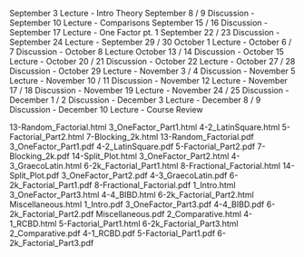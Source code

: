 
September 3 Lecture - Intro Theory
September 8 / 9 Discussion -
September 10 Lecture - Comparisons
September 15 / 16 Discussion -
September 17 Lecture - One Factor pt. 1
September 22 / 23 Discussion -
September 24 Lecture -
September 29 / 30
October 1 Lecture -
October 6 / 7 Discussion -
October 8 Lecture
October 13 / 14 Discussion -
October 15 Lecture -
October 20 / 21 Discussion -
October 22 Lecture -
October 27 / 28 Discussion -
October 29 Lecture -
November 3 / 4 Discussion -
November 5 Lecture -
November 10 / 11 Discussion -
November 12 Lecture -
November 17 / 18 Discussion -
November 19 Lecture -
November 24 / 25 Discussion -
December 1 / 2 Discussion -
December 3 Lecture -
December 8 / 9 Discussion -
December 10 Lecture - Course Review





13-Random_Factorial.html	3_OneFactor_Part1.html		4-2_LatinSquare.html		5-Factorial_Part2.html		7-Blocking_2k.html
13-Random_Factorial.pdf		3_OneFactor_Part1.pdf		4-2_LatinSquare.pdf		5-Factorial_Part2.pdf		7-Blocking_2k.pdf
14-Split_Plot.html		3_OneFactor_Part2.html		4-3_GraecoLatin.html		6-2k_Factorial_Part1.html	8-Fractional_Factorial.html
14-Split_Plot.pdf		3_OneFactor_Part2.pdf		4-3_GraecoLatin.pdf		6-2k_Factorial_Part1.pdf	8-Fractional_Factorial.pdf
1_Intro.html			3_OneFactor_Part3.html		4-4_BIBD.html			6-2k_Factorial_Part2.html	Miscellaneous.html
1_Intro.pdf			3_OneFactor_Part3.pdf		4-4_BIBD.pdf			6-2k_Factorial_Part2.pdf	Miscellaneous.pdf
2_Comparative.html		4-1_RCBD.html			5-Factorial_Part1.html		6-2k_Factorial_Part3.html
2_Comparative.pdf		4-1_RCBD.pdf			5-Factorial_Part1.pdf		6-2k_Factorial_Part3.pdf
